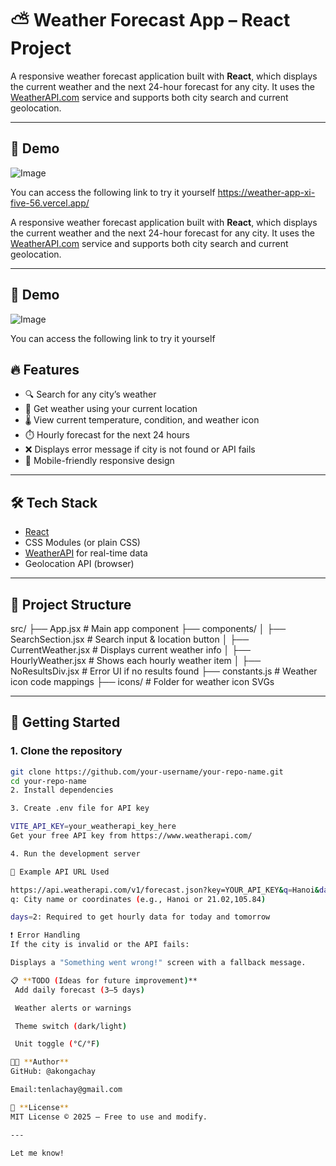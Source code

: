 # ⛅ Weather Forecast App – React Project

A responsive weather forecast application built with **React**, which displays the current weather and the next 24-hour forecast for any city. It uses the [WeatherAPI.com](https://www.weatherapi.com/) service and supports both city search and current geolocation.

---

## 📸 Demo

![Image](https://github.com/user-attachments/assets/dd2a38bd-46e9-46bc-bdcb-4a7bb825b7e5)

You can access the following link to try it yourself
https://weather-app-xi-five-56.vercel.app/

A responsive weather forecast application built with **React**, which displays the current weather and the next 24-hour forecast for any city. It uses the [WeatherAPI.com](https://www.weatherapi.com/) service and supports both city search and current geolocation.

---

## 📸 Demo

![Image](https://github.com/user-attachments/assets/dd2a38bd-46e9-46bc-bdcb-4a7bb825b7e5)

You can access the following link to try it yourself

## 🔥 Features

- 🔍 Search for any city’s weather
- 📍 Get weather using your current location
- 🌡️ View current temperature, condition, and weather icon
- ⏱️ Hourly forecast for the next 24 hours
- ❌ Displays error message if city is not found or API fails
- 📱 Mobile-friendly responsive design

---

## 🛠️ Tech Stack

- [React](https://reactjs.org/)
- CSS Modules (or plain CSS)
- [WeatherAPI](https://www.weatherapi.com/) for real-time data
- Geolocation API (browser)

---

## 📁 Project Structure

src/
├── App.jsx # Main app component
├── components/
│ ├── SearchSection.jsx # Search input & location button
│ ├── CurrentWeather.jsx # Displays current weather info
│ ├── HourlyWeather.jsx # Shows each hourly weather item
│ ├── NoResultsDiv.jsx # Error UI if no results found
├── constants.js # Weather icon code mappings
├── icons/ # Folder for weather icon SVGs



---

## 🚀 Getting Started

### 1. Clone the repository
```bash
git clone https://github.com/your-username/your-repo-name.git
cd your-repo-name
2. Install dependencies

3. Create .env file for API key

VITE_API_KEY=your_weatherapi_key_here
Get your free API key from https://www.weatherapi.com/

4. Run the development server

🧪 Example API URL Used

https://api.weatherapi.com/v1/forecast.json?key=YOUR_API_KEY&q=Hanoi&days=2
q: City name or coordinates (e.g., Hanoi or 21.02,105.84)

days=2: Required to get hourly data for today and tomorrow

❗ Error Handling
If the city is invalid or the API fails:

Displays a "Something went wrong!" screen with a fallback message.

📋 **TODO (Ideas for future improvement)**
 Add daily forecast (3–5 days)

 Weather alerts or warnings

 Theme switch (dark/light)

 Unit toggle (°C/°F)

👨‍💻 **Author**
GitHub: @akongachay

Email:tenlachay@gmail.com

🧾 **License**
MIT License © 2025 — Free to use and modify.

---

Let me know!
